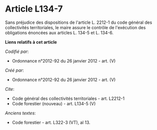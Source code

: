 # Article L134-7

Sans préjudice des dispositions de l'article L. 2212-1 du code général des collectivités territoriales, le maire assure le
contrôle de l'exécution des obligations énoncées aux articles L. 134-5 et L. 134-6.

**Liens relatifs à cet article**

_Codifié par_:

  - Ordonnance n°2012-92 du 26 janvier 2012 - art. (V)

_Créé par_:

  - Ordonnance n°2012-92 du 26 janvier 2012 - art. (V)

_Cite_:

  - Code général des collectivités territoriales - art. L2212-1
  - Code forestier (nouveau) - art. L134-5 (V)

_Anciens textes_:

  - Code forestier - art. L322-3 (VT), al 13.
